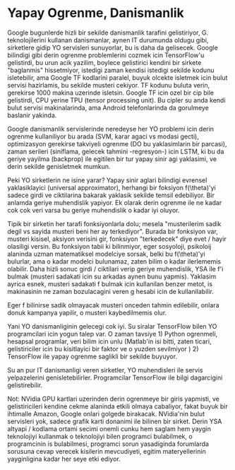 # Yapay Ogrenme, Danismanlik

Google bugunlerde hizli bir sekilde danismanlik tarafini gelistiriyor,
G. teknolojilerini kullanan danismanlar, aynen IT durumunda oldugu
gibi, sirketlere gidip YO servisleri sunuyorlar, bu is daha da
gelisecek. Google bilindigi gibi derin ogrenme problemlerini cozmek
icin TensorFlow'u gelistirdi, bu urun acik yazilim, boylece
gelistirici kendini bir sirkete  "baglanmis" hissetmiyor, istedigi
zaman kendisi istedigi sekilde kodunu isletebilir, ama Google TF
kodlarini paralel, buyuk olcekte isletmek icin bulut servisi
hazirlamis, bu sekilde musteri cekiyor. TF kodunu buluta verin,
gerekirse 1000 makina uzerinde isletsin. Google TF icin ozel bir cip
bile gelistirdi, CPU yerine TPU (tensor processing unit). Bu cipler su
anda kendi bulut servisi makinalarinda, ama Android telefonlarinda da
gorulmeye baslanir yakinda.

Google danismanlik servislerinde neredeyse her YO problemi icin derin
ogrenme kullaniliyor bu arada (SVM, karar agaci vs modasi gecti),
optimizasyon gerekirse takviyeli ogrenme (DO bu yaklasimlarin bir
parcasi), zaman serileri (siniflama, gelecek tahmini -regresyon-) icin
LSTM, ki bu da geriye yayilma (backprop) ile egitilen bir tur yapay
sinir agi yaklasimi, ve derin sekilde genisletmek mumkun.

Peki YO sirketlerin ne isine yarar? Yapay sinir aglari bilindigi
evrensel yaklasiklayici (universal approximator), herhangi bir
foksiyon f(\theta)'yi sadece girdi ve ciktilarina bakarak yaklasik
sekilde temsil edebiliyor. Bir anlamda geriye muhendislik yapiyor. Ek
olarak derin ogrenme ile ne kadar cok cok veri varsa bu geriye
muhendislik o kadar iyi oluyor. 

Tipik bir sirketin her tarafi fonksiyonlarla dolu; mesela
"musterilerim sadik degil vs sayida musteri beni her ay
terkediyor". Burada bir fonksiyon var, musteri kisisel, aksiyon
verisini gir, fonksiyon "terkedecek" diye evet / hayir olasiligi
versin. Bu fonksiyon tabii ki bilinmiyor, eger sosyoloji, psikoloij
alaninda uzman matematiksel modelciye sorsak, belki bu f(\theta)'yi
bulurlar, ama o kadar modelci bulunamaz, zaten bilim o kadar
ilerlememis olabilir. Daha hizli sonuc  girdi / ciktilari verip geriye
muhendislik, YSA ile f'i bulmak (musteri sadakati icin su arkadas
aynen bunu yapmis). Yaklasim ayrica esnek, musteri sadakati f bulmak
icin kullanilan benzer metot, is makinasinin ne zaman bozulacagini
veren g hesabi icin de kullanilabilir.

Eger f bilinirse sadik olmayacak musteri onceden tahmin edilebilir,
onlara donuk kampanya yapilir, o musteri kaybedilmemis olur. 

Yani YO danismanliginin gelecegi cok iyi. Su siralar TensorFlow bilen
YO programcilari icin yogun talep var. O zaman tavsiye 1) Python
ogrenmeli, hesapsal programlar, veri bilim icin unlu (Matlab'in isi
bitti, zaten ticari, gelistiriciler icin bu kisitlayici bir faktor ve
o yuzden sevilmiyor ) 2) TensorFlow ile yapay ogrenme saglikli bir
sekilde buyuyor.

Su an pur IT danismanligi veren sirketler, YO muhendisleri ile servis
yelpazelerini genisletebilirler. Programcilar TensorFlow ile bilgi
dagarcigini gelistirebilir.

Not: NVidia GPU kartlari uzerinden derin ogrenmeye bir giris yapmisti,
ve gelistiricileri kendine cekme alaninda etkili olmaya cabaliyor,
fakat buyuk bir ihtimalle Amazon, Google onlari golgede
birakacak. NVidia'nin bulut servisleri yok, sadece grafik karti
donanimi ile bilinen bir sirket. Derin YSA altyapi / kodlama ortami
secimi onemli cunku hem saglam hem yaygin teknolojiyi kullanmak o
teknolojiyi bilen programci bulabilmek, o programcinin is bulabilmesi,
programci sorun yasadiginda forumlarda sorusuna cevap verecek
kisilerin mevcudiyeti, egitim materyellerinin yayginligina kadar her
seye etki ediyor.






